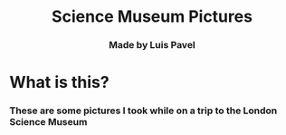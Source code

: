 <p>
  <h1 align="center">Science Museum Pictures</h1>
  <h3 align="center">Made by Luis Pavel</h3>
</p>

# What is this?
### These are some pictures I took while on a trip to the London Science Museum
